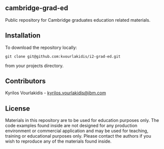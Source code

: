 ## cambridge-grad-ed

Public repository for Cambridge graduates education related materials.

## Installation

To download the repository locally:
   ```
   git clone git@github.com:kvourlakidis/i2-grad-ed.git
   
```
from your projects directory.

## Contributors

Kyrilos Vourlakidis - kyrilos.vourlakidis@ibm.com

## License

Materials in this repository are to be used for education purposes only. 
The code examples found inside are not designed for any production environment or commercial application and may be used for teaching, training or educational purposes only. 
Please contact the authors if you wish to reproduce any of the materials found inside.

